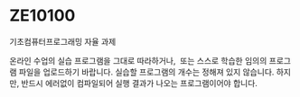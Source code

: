# ZE10100
기초컴퓨터프로그래밍 자율 과제

온라인 수업의 실습 프로그램을 그대로 따라하거나,  또는 스스로 학습한 임의의 프로그램 파일을 업로드하기 바랍니다.
실습할 프로그램의 개수는 정해져 있지 않습니다.
하지만, 반드시 에러없이 컴파일되어 실행 결과가 나오는 프로그램이어야 합니다.
